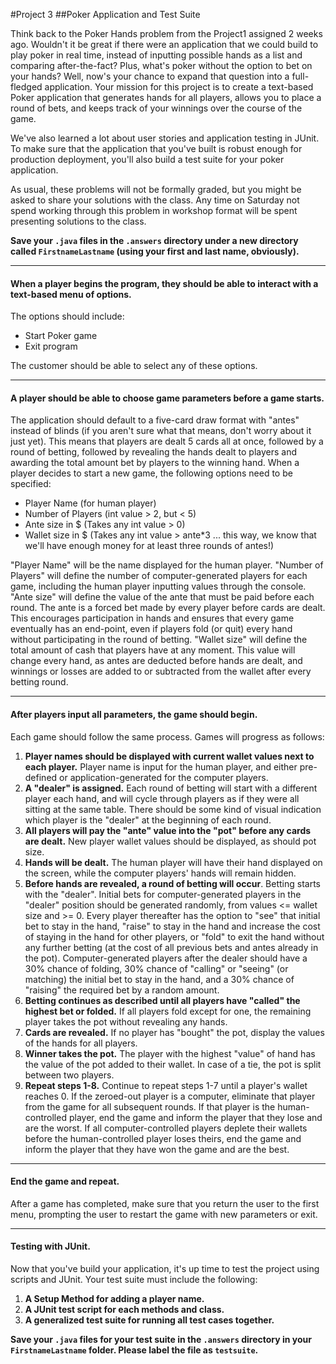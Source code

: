 #Project 3
##Poker Application and Test Suite

Think back to the Poker Hands problem from the Project1 assigned 2 weeks ago. Wouldn't it be great if there were an application that we could build to play poker in real time, instead of inputting possible hands as a list and comparing after-the-fact? Plus, what's poker without the option to bet on your hands? Well, now's your chance to expand that question into a full-fledged application. Your mission for this project is to create a text-based Poker application that generates hands for all players, allows you to place a round of bets, and keeps track of your winnings over the course of the game.

We've also learned a lot about user stories and application testing in JUnit. To make sure that the application that you've built is robust enough for production deployment, you'll also build a test suite for your poker application.

As usual, these problems will not be formally graded, but you might be asked to share your solutions with the class. Any time on Saturday not spend working through this problem in workshop format will be spent presenting solutions to the class.

**Save your `.java` files in the `.answers` directory under a new directory called `FirstnameLastname` (using your first and last name, obviously).**


-------------

#### When a player begins the program, they should be able to interact with a text-based menu of options.

The options should include:

- Start Poker game
- Exit program

The customer should be able to select any of these options.

-------------

#### A player should be able to choose game parameters before a game starts.

The application should default to a five-card draw format with "antes" instead of blinds (if you aren't sure what that means, don't worry about it just yet). This means that players are dealt 5 cards all at once, followed by a round of betting, followed by revealing the hands dealt to players and awarding the total amount bet by players to the winning hand. When a player decides to start a new game, the following options need to be specified:

- Player Name (for human player)
- Number of Players (int value > 2, but < 5)
- Ante size in $ (Takes any int value > 0)
- Wallet size in $ (Takes any int value > ante*3 ... this way, we know that we'll have enough money for at least three rounds of antes!)

"Player Name" will be the name displayed for the human player.
"Number of Players" will define the number of computer-generated players for each game, including the human player inputting values through the console.
"Ante size" will define the value of the ante that must be paid before each round. The ante is a forced bet made by every player before cards are dealt. This encourages participation in hands and ensures that every game eventually has an end-point, even if players fold (or quit) every hand without participating in the round of betting.
"Wallet size" will define the total amount of cash that players have at any moment. This value will change every hand, as antes are deducted before hands are dealt, and winnings or losses are added to or subtracted from the wallet after every betting round.

-------------

#### After players input all parameters, the game should begin.

Each game should follow the same process. Games will progress as follows:

1. **Player names should be displayed with current wallet values next to each player.** Player name is input for the human player, and either pre-defined or application-generated for the computer players.
2. **A "dealer" is assigned.** Each round of betting will start with a different player each hand, and will cycle through players as if they were all sitting at the same table. There should be some kind of visual indication which player is the "dealer" at the beginning of each round.
3. **All players will pay the "ante" value into the "pot" before any cards are dealt.** New player wallet values should be displayed, as should pot size.
4. **Hands will be dealt.** The human player will have their hand displayed on the screen, while the computer players' hands will remain hidden.
5. **Before hands are revealed, a round of betting will occur**. Betting starts with the "dealer". Initial bets for computer-generated players in the "dealer" position should be generated randomly, from values <= wallet size and >= 0. Every player thereafter has the option to "see" that initial bet to stay in the hand, "raise" to stay in the hand and increase the cost of staying in the hand for other players, or "fold" to exit the hand without any further betting (at the cost of all previous bets and antes already in the pot). Computer-generated players after the dealer should have a 30% chance of folding, 30% chance of "calling" or "seeing" (or matching) the initial bet to stay in the hand, and a 30% chance of "raising" the required bet by a random amount.
6. **Betting continues as described until all players have "called" the highest bet or folded.** If all players fold except for one, the remaining player takes the pot without revealing any hands.
7. **Cards are revealed.** If no player has "bought" the pot, display the values of the hands for all players.
8. **Winner takes the pot.** The player with the highest "value" of hand has the value of the pot added to their wallet. In case of a tie, the pot is split between two players.
9. **Repeat steps 1-8.** Continue to repeat steps 1-7 until a player's wallet reaches 0. If the zeroed-out player is a computer, eliminate that player from the game for all subsequent rounds. If that player is the human-controlled player, end the game and inform the player that they lose and are the worst. If all computer-controlled players deplete their wallets before the human-controlled player loses theirs, end the game and inform the player that they have won the game and are the best.

-------------

#### End the game and repeat.

After a game has completed, make sure that you return the user to the first menu, prompting the user to restart the game with new parameters or exit.


-------------

#### Testing with JUnit.

Now that you've build your application, it's up time to test the project using scripts and JUnit. Your test suite must include the following:

1. **A Setup Method for adding a player name.**
2. **A JUnit test script for each methods and class.**
3. **A generalized test suite for running all test cases together.**

**Save your `.java` files for your test suite in the `.answers` directory in your `FirstnameLastname` folder. Please label the file as `testsuite`.**








